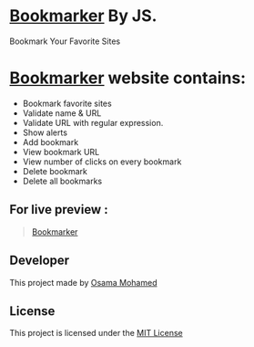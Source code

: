 # [Bookmarker](https://osama-mohamed.github.io/bookmarker_js) By JS.
Bookmark Your Favorite Sites

# [Bookmarker](https://osama-mohamed.github.io/bookmarker_js) website contains:
* Bookmark favorite sites
* Validate name & URL
* Validate URL with regular expression.
* Show alerts
* Add bookmark
* View bookmark URL
* View number of clicks on every bookmark
* Delete bookmark
* Delete all bookmarks


## For live preview :
> [Bookmarker](https://osama-mohamed.github.io/bookmarker_js)


## Developer
This project made by [Osama Mohamed](https://www.facebook.com/osama.mohamed.ms)


## License
This project is licensed under the [MIT License](https://opensource.org/licenses/MIT)
